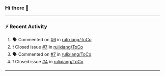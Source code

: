 ### Hi there 👋

 <!-- ![Lixiang's github stats](https://github-readme-stats.vercel.app/api?username=rulixiang&show_icons=true)  ![](https://github-readme-stats.vercel.app/api/top-langs/?username=rulixiang&layout=compact&theme=buefy&hide_border=true)  -->

---

### :zap: Recent Activity
<!--START_SECTION:activity-->
1. 🗣 Commented on [#6](https://github.com/rulixiang/ToCo/issues/6) in [rulixiang/ToCo](https://github.com/rulixiang/ToCo)
2. ❗️ Closed issue [#7](https://github.com/rulixiang/ToCo/issues/7) in [rulixiang/ToCo](https://github.com/rulixiang/ToCo)
3. 🗣 Commented on [#7](https://github.com/rulixiang/ToCo/issues/7) in [rulixiang/ToCo](https://github.com/rulixiang/ToCo)
4. ❗️ Closed issue [#4](https://github.com/rulixiang/ToCo/issues/4) in [rulixiang/ToCo](https://github.com/rulixiang/ToCo)
<!--END_SECTION:activity-->

---
